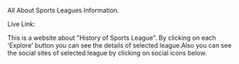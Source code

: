All About Sports Leagues Information.

Live Link: 

This is a website about "History of Sports League". By clicking on each 'Explore' button you can see the details of selected league.Also you can see the social sites of selected league by clicking on social icons below.